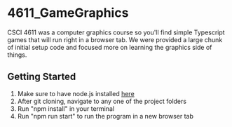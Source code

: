 # 4611_GameGraphics

CSCI 4611 was a computer graphics course so you'll find simple Typescript games that will run right in a browser tab. We were provided
a large chunk of initial setup code and focused more on learning the graphics side of things.

## Getting Started
1. Make sure to have node.js installed [here](https://nodejs.dev/learn/how-to-install-nodejs)
2. After git cloning, navigate to any one of the project folders
3. Run "npm install" in your terminal 
4. Run "npm run start" to run the program in a new browser tab
